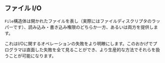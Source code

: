 ## ファイル I/O

`File`構造体は開かれたファイルを表し（実際にはファイルディスクリプタのラッパーです）、読み込み・書き込み権限のどちらか一方、あるいは両方を提供します。

これはI/Oに関するオペレーションの失敗をより明瞭にします。このおかげでプログラマは直面した失敗を全て見ることができ、より生産的な方法でそれらを扱うことが可能になります。


